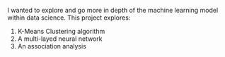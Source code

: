 I wanted to explore and go more in depth of the machine learning model within data science.
This project explores:
1. K-Means Clustering algorithm
2. A multi-layed neural network
3. An association analysis
